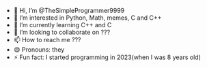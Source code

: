 - 👋 Hi, I’m @TheSimpleProgrammer9999
- 👀 I’m interested in Python, Math, memes, C and C++
- 🌱 I’m currently learning C++ and C
- 💞️ I’m looking to collaborate on ???
- 📫 How to reach me ???
- 😄 Pronouns: they
- ⚡ Fun fact: I started programming in 2023(when I was 8 years old)

<!---
TheSimpleProgrammer9999/TheSimpleProgrammer9999 is a ✨ special ✨ repository because its `README.md` (this file) appears on your GitHub profile.
You can click the Preview link to take a look at your changes.
--->
